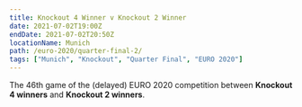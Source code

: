 ```yaml
---
title: Knockout 4 Winner v Knockout 2 Winner
date: 2021-07-02T19:00Z
endDate: 2021-07-02T20:50Z
locationName: Munich
path: /euro-2020/quarter-final-2/
tags: ["Munich", "Knockout", "Quarter Final", "EURO 2020"]
---
```


The 46th game of the (delayed) EURO 2020 competition between **Knockout 4 winners** and **Knockout 2 winners**.